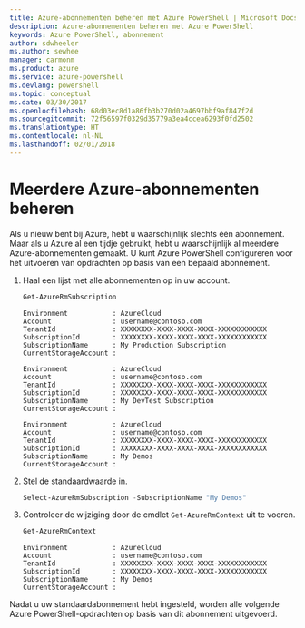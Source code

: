 ```yaml
---
title: Azure-abonnementen beheren met Azure PowerShell | Microsoft Docs
description: Azure-abonnementen beheren met Azure PowerShell
keywords: Azure PowerShell, abonnement
author: sdwheeler
ms.author: sewhee
manager: carmonm
ms.product: azure
ms.service: azure-powershell
ms.devlang: powershell
ms.topic: conceptual
ms.date: 03/30/2017
ms.openlocfilehash: 68d03ec8d1a86fb3b270d02a4697bbf9af847f2d
ms.sourcegitcommit: 72f56597f0329d35779a3ea4ccea6293f0fd2502
ms.translationtype: HT
ms.contentlocale: nl-NL
ms.lasthandoff: 02/01/2018
---
```

# <a name="manage-multiple-azure-subscriptions"></a>Meerdere Azure-abonnementen beheren

Als u nieuw bent bij Azure, hebt u waarschijnlijk slechts één abonnement. Maar als u Azure al een tijdje gebruikt, hebt u waarschijnlijk al meerdere Azure-abonnementen gemaakt. U kunt Azure PowerShell configureren voor het uitvoeren van opdrachten op basis van een bepaald abonnement.

1. Haal een lijst met alle abonnementen op in uw account.

    ```powershell
    Get-AzureRmSubscription
    ```

    ```
    Environment           : AzureCloud
    Account               : username@contoso.com
    TenantId              : XXXXXXXX-XXXX-XXXX-XXXX-XXXXXXXXXXXX
    SubscriptionId        : XXXXXXXX-XXXX-XXXX-XXXX-XXXXXXXXXXXX
    SubscriptionName      : My Production Subscription
    CurrentStorageAccount :

    Environment           : AzureCloud
    Account               : username@contoso.com
    TenantId              : XXXXXXXX-XXXX-XXXX-XXXX-XXXXXXXXXXXX
    SubscriptionId        : XXXXXXXX-XXXX-XXXX-XXXX-XXXXXXXXXXXX
    SubscriptionName      : My DevTest Subscription
    CurrentStorageAccount :

    Environment           : AzureCloud
    Account               : username@contoso.com
    TenantId              : XXXXXXXX-XXXX-XXXX-XXXX-XXXXXXXXXXXX
    SubscriptionId        : XXXXXXXX-XXXX-XXXX-XXXX-XXXXXXXXXXXX
    SubscriptionName      : My Demos
    CurrentStorageAccount :
    ```

2. Stel de standaardwaarde in.

    ```powershell
    Select-AzureRmSubscription -SubscriptionName "My Demos"
    ```

3. Controleer de wijziging door de cmdlet `Get-AzureRmContext` uit te voeren.

    ```powershell
    Get-AzureRmContext
    ```

    ```
    Environment           : AzureCloud
    Account               : username@contoso.com
    TenantId              : XXXXXXXX-XXXX-XXXX-XXXX-XXXXXXXXXXXX
    SubscriptionId        : XXXXXXXX-XXXX-XXXX-XXXX-XXXXXXXXXXXX
    SubscriptionName      : My Demos
    CurrentStorageAccount :
    ```

Nadat u uw standaardabonnement hebt ingesteld, worden alle volgende Azure PowerShell-opdrachten op basis van dit abonnement uitgevoerd.
